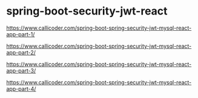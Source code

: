 # spring-boot-security-jwt-react

https://www.callicoder.com/spring-boot-spring-security-jwt-mysql-react-app-part-1/

https://www.callicoder.com/spring-boot-spring-security-jwt-mysql-react-app-part-2/

https://www.callicoder.com/spring-boot-spring-security-jwt-mysql-react-app-part-3/

https://www.callicoder.com/spring-boot-spring-security-jwt-mysql-react-app-part-4/
